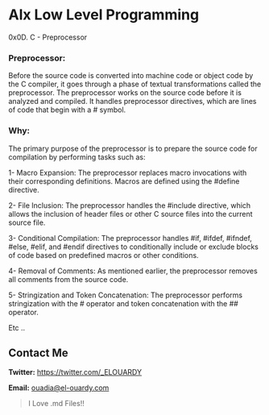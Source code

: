 # Alx Low Level Programming
0x0D. C - Preprocessor

### Preprocessor:
Before the source code is converted into machine code or object code by the C compiler, it goes through a phase of textual transformations called the preprocessor. The preprocessor works on the source code before it is analyzed and compiled. It handles preprocessor directives, which are lines of code that begin with a # symbol.
### Why:
The primary purpose of the preprocessor is to prepare the source code for compilation by performing tasks such as:

1- Macro Expansion: The preprocessor replaces macro invocations with their corresponding definitions. Macros are defined using the #define directive.

2- File Inclusion: The preprocessor handles the #include directive, which allows the inclusion of header files or other C source files into the current source file.

3- Conditional Compilation: The preprocessor handles #if, #ifdef, #ifndef, #else, #elif, and #endif directives to conditionally include or exclude blocks of code based on predefined macros or other conditions.

4- Removal of Comments: As mentioned earlier, the preprocessor removes all comments from the source code.

5- Stringization and Token Concatenation: The preprocessor performs stringization with the # operator and token concatenation with the ## operator.

Etc ..

## Contact Me
**Twitter:** https://twitter.com/_ELOUARDY

**Email:** ouadia@el-ouardy.com

> I Love .md Files!!

